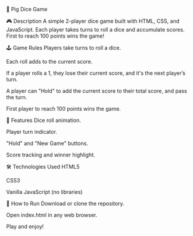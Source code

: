 🐷 Pig Dice Game

🎮 Description
A simple 2-player dice game built with HTML, CSS, and JavaScript.
Each player takes turns to roll a dice and accumulate scores. First to reach 100 points wins the game!

🕹️ Game Rules
Players take turns to roll a dice.

Each roll adds to the current score.

If a player rolls a 1, they lose their current score, and it's the next player’s turn.

A player can "Hold" to add the current score to their total score, and pass the turn.

First player to reach 100 points wins the game.

📁 Features
Dice roll animation.

Player turn indicator.

"Hold" and "New Game" buttons.

Score tracking and winner highlight.

🛠️ Technologies Used
HTML5

CSS3

Vanilla JavaScript (no libraries)

🚀 How to Run
Download or clone the repository.

Open index.html in any web browser.

Play and enjoy!
